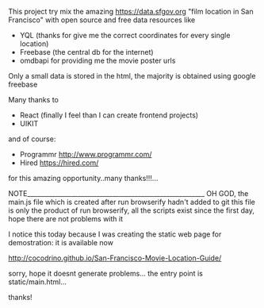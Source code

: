 This project try mix the amazing  https://data.sfgov.org "film location in San Francisco" with open source and free data resources like

- YQL (thanks for give me the correct coordinates for every single location)
- Freebase (the central db for the internet)
- omdbapi for providing me the movie poster urls


Only a small data is stored in the html, the majority is obtained using google freebase

Many thanks to
- React (finally I feel than I can create frontend projects)
- UIKIT

and of course:
- Programmr http://www.programmr.com/
- Hired https://hired.com/

for this amazing opportunity..many thanks!!!...

NOTE________________________________________________________
OH GOD, the main.js file which is created after run browserify hadn't added to git
this file is only the product of run browserify, all the scripts exist since the first day, 
hope there are not problems with it

I notice this today because I was creating the static web page for demostration:
it is available now


 
http://cocodrino.github.io/San-Francisco-Movie-Location-Guide/

 


sorry, hope it doesnt generate problems...
the entry point is   static/main.html...

thanks!
